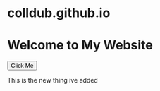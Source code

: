# colldub.github.io
<!DOCTYPE html>
<html>
<head>
    <title>Simple Website</title>
    <script>
        // JavaScript code goes here
        function greet() {
            var name = prompt("What's your name?");
            var message = "Hello, " + name + "! Welcome to my website!";
            alert(message);
        }
    </script>
</head>
<body>
    <h1>Welcome to My Website</h1>
    <button onclick="greet()">Click Me</button>
    <p>This is the new thing ive added</p>
</body>
</html>
